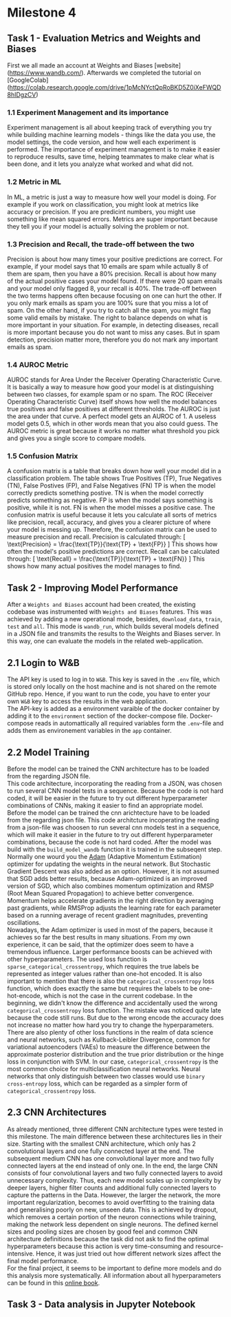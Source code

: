 # Milestone 4

## Task 1 - Evaluation Metrics and Weights and Biases
First we all made an account at Weights and Biases [website] (https://www.wandb.com/).
Afterwards we completed the tutorial on [GoogleColab] (https://colab.research.google.com/drive/1pMcNYctQpRoBKD5Z0iXeFWQD8hIDgzCV)

### 1.1 Experiment Management and its importance
Experiment management is all about keeping track of everything you try while building machine learning models - 
things like the data you use, the model settings, the code version, and how well each experiment is performed.
The importance of experiment management is to make it easier to reproduce results, save time, helping teammates
to make clear what is been done, and it lets you analyze what worked and what did not.

### 1.2 Metric in ML
In ML, a metric is just a way to measure how well your model is doing. For example
if you work on classification, you might look at metrics like accuracy or precision.
If you are predicint numbers, you might use something like mean squared errors.
Metrics are super important because they tell you if your model is actually solving the problem or not.

### 1.3 Precision and Recall, the trade-off between the two
Precision is about how many times your positive predictions are correct. 
For example, if your model says that 10 emails are spam while actually 8 of them are spam, 
then you have a 80% precision.
Recall is about how many of the actual positive cases your model found. If there were
20 spam emails and your model only flagged 8, your recall is 40%.
The trade-off between the two terms happens often because focusing on one can hurt the other.
If you only mark emails as spam you are 100% sure that you miss a lot of spam. On the other hand, 
if you try to catch all the spam, you might flag some valid emails by mistake.
The right to balance depends on what is more important in your situation.
For example, in detecting diseases, recall is more important because you do not want to miss any cases.
But in spam detection, precision matter more, therefore you do not mark any important emails as spam.

### 1.4 AUROC Metric
AUROC stands for Area Under the Receiver Operating Characteristic Curve.
It is basically a way to measure how good your model is at distinguishing between two classes, for example spam or no spam.
The ROC (Receiver Operating Characteristic Curve) itself shows how well the model balances true positives
and false positives at different thresholds. The AUROC is just the area under that curve. A perfect model gets an AUROC of 1. 
A useless model gets 0.5, which in other words mean that you also could guess.
The AUROC metric is great because it works no matter what threshold you pick and gives you a single score to compare models.


### 1.5 Confusion Matrix
A confusion matrix is a table that breaks down how well your model did in a classification problem. The table shows
True Positives (TP), True Negatives (TN), False Postives (FP), and False Negatives (FN)
TP is when the model correctly predicts something postive. TN is when the model correctly predicts something as negative. 
FP is when the model says something is positive, while it is not. FN is when the model misses a positive case. 
The confusion matrix is useful because it lets you calculate all sorts of metrics like precision, recall, accuracy,
and gives you a clearer picture of where your model is messing up. 
Therefore, the confusion matrix can be used to measure precision and recall.
Precision is calculated through: 
\[
\text{Precision} = \frac{\text{TP}}{\text{TP} + \text{FP}}
\]
This shows how often the model's positive predictions are correct.
Recall can be calculated through: 
\[
\text{Recall} = \frac{\text{TP}}{\text{TP} + \text{FN}}
\]
This shows how many actual positives the model manages to find.





## Task 2 - Improving Model Performance

After a `Weights and Biases` account had been created, the existing codebase was instrumented with `Weights and Biases` features.  This was achieved by adding a new operational mode, besides, `download_data`, `train`, `test` and `all`. This mode is `wandb_run`, which builds several models defined in a JSON file and transmits the results to the Weights and Biases server. In this way, one can evaluate the models in the related web-application.

## 2.1 Login to W&B
The API key is used to log in to `W&B`. This key is saved in the `.env` file, which is stored only locally on the host machine and is not shared on the remote GitHub repo. Hence, if you want to run the code, you have to enter your own `W&B` key to access the results in the web application.  
The API-key is added as a environment varaible of the docker container by adding it to the `environment` section of the docker-compose file. Docker-compose reads in automattically all required variables form the `.env`-file and adds them as environement variables in the `app` container.

## 2.2 Model Training
Before the model can be trained the CNN architecture has to be loaded from the regarding JSON file.  
This code architecture, incorporating the reading from a JSON, was chosen to run several CNN model tests in a sequence. Because the code is not hard coded, it will be easier in the future to try out different hyperparameter combinations of CNNs, making it easier to find an appropriate model.  
Before the model can be trained the cnn arichtecture have to be loaded from the regarding json file.
This code architcture incoperating the reading from a json-file was choosen to run several cnn models test in a sequence, which will make it easier in the future to try out different hyperparameter combinations, because the code is not hard coded.
After the model was build with the `build_model_wandb` function it is trained in the subseqent step.
Normally one wourd you the [Adam](https://arxiv.org/abs/1412.6980) (Adaptive Momentum Estimation) optimizer for updating the weights in the neural network. But Stochastic Gradient Descent was also added as an option. However, it is not assumed that SGD adds better results, because Adam-optimized is an improved version of SGD, which also combines momentum optimization and RMSP (Root Mean Squared Propagation) to achieve better convergence. Momentum helps accelerate gradients in the right direction by averaging past gradients, while RMSProp adjusts the learning rate for each parameter based on a running average of recent gradient magnitudes, preventing oscillations.  
Nowadays, the Adam optimizer is used in most of the papers, because it achieves so far the best results in many situations. From my own experience, it can be said, that the optimizer does seem to have a tremendous influence. Larger performance boosts can be achieved with other hyperparameters. 
The used loss function is `sparse_categorical_crossentropy`, which requires the true labels be represented as integer values rather than one-hot encoded. 
It is also important to mention that there is also the `categorical_crossentropy` loss function, which does exactly the same but requires the labels to be one-hot-encode, which is not the case in the current codebase. In the beginning, we didn't know the difference and accidentally used the wrong `categorical_crossentropy` loss function. The mistake was noticed quite late because the code still runs. But due to the wrong encode the accuracy does not increase no matter how hard you try to change the hyperparameters.  
There are also plenty of other loss functions in the realm of data science and neural networks, such as Kullback-Leibler Divergence, common for variational autoencoders (VAEs) to measure the difference between the approximate posterior distribution and the true prior distribution or the hinge loss in conjunction with SVM. 
In our case, `categorical_crossentropy` is the most common choice for multiclassification neural networks. Neural networks that only distinguish between two classes would use `binary cross-entropy` loss, which can be regarded as a simpler form of `categorical_crossentropy` loss.

## 2.3 CNN Architectures
As already mentioned, three different CNN architecture types were tested in this milestone. The main difference between these architectures lies in their size.
Starting with the smallest CNN architecture, which only has 2 convolutional layers and one fully connected layer at the end. The subsequent medium CNN has one convolutional layer more and two fully connected layers at the end instead of only one. In the end, the large CNN consists of four convolutional layers and two fully connected layers to avoid unnecessary complexity. 
Thus, each new model scales up in complexity by deeper layers, higher filter counts and additional fully connected layers to capture the patterns in the Data. However, the larger the network, the more important regularization, becomes to avoid overfitting to the training data and generalising poorly on new, unseen data. 
This is achieved by dropout, which removes a certain portion of the neuron connections while training, making the network less dependent on single neurons.
The defined kernel sizes and pooling sizes are chosen by good feel and common CNN architecture definitions because the task did not ask to find the optimal hyperparameters because this action is very time-consuming and resource-intensive.
Hence, it was just tried out how different network sizes affect the final model performance.  
For the final project, it seems to be important to define more models and do this analysis more systematically. All information about all hyperparameters can be found in this [online book](https://d2l.ai/chapter_convolutional-neural-networks/index.html).


## Task 3 - Data analysis in Jupyter Notebook 





